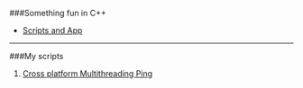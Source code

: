 ###Something fun in C++
* [Scripts and App](#my-scripts)

- - -

###My scripts
1. [Cross platform Multithreading Ping](https://github.com/zpoint/Cpp/tree/master/multithreading_ping)

